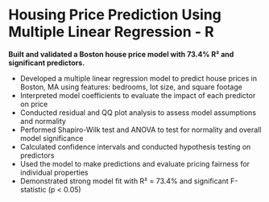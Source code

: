 # Housing Price Prediction Using Multiple Linear Regression - R

<p><strong>Built and validated a Boston house price model with 73.4% R² and significant predictors.</strong></p>

<ul>
  <li>Developed a multiple linear regression model to predict house prices in Boston, MA using features: bedrooms, lot size, and square footage</li>
  <li>Interpreted model coefficients to evaluate the impact of each predictor on price</li>
  <li>Conducted residual and QQ plot analysis to assess model assumptions and normality</li>
  <li>Performed Shapiro-Wilk test and ANOVA to test for normality and overall model significance</li>
  <li>Calculated confidence intervals and conducted hypothesis testing on predictors</li>
  <li>Used the model to make predictions and evaluate pricing fairness for individual properties</li>
  <li>Demonstrated strong model fit with R² = 73.4% and significant F-statistic (p &lt; 0.05)</li>
</ul>
